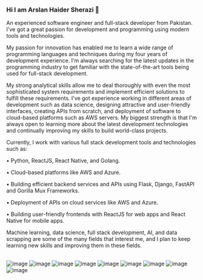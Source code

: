 ### Hi I am Arslan Haider Sherazi 👋

An experienced software engineer and full-stack developer from Pakistan. I've got a great passion for development and programming using modern tools and technologies.

My passion for innovation has enabled me to learn a wide range of programming languages and techniques during my four years of development experience. I'm always searching for the latest updates in the programming industry to get familiar with the state-of-the-art tools being used for full-stack development.

My strong analytical skills allow me to deal thoroughly with even the most sophisticated system requirements and implement efficient solutions to fulfill these requirements. I've got experience working in different areas of development such as data science, designing attractive and user-friendly interfaces, creating APIs from scratch, and deployment of software to cloud-based platforms such as AWS servers. My biggest strength is that I'm always open to learning more about the latest development technologies and continually improving my skills to build world-class projects.

Currently, I work with various full stack development tools and technologies such as:

• Python, ReactJS, React Native, and Golang.

• Cloud-based platforms like AWS and Azure. 

• Building efficient backend services and APIs using Flask, Django, FastAPI and 
  Gorilla Mux Frameworks. 

• Deployment of APIs on cloud services like AWS and Azure. 

• Building user-friendly frontends with ReactJS for web apps and React Native 
  for mobile apps.

Machine learning, data science, full stack development, AI, and data scrapping are some of the many fields that interest me, and I plan to keep learning new skills and improving them in these fields. <br><br>



![image](https://user-images.githubusercontent.com/49757918/196770545-b3483844-1117-4b38-8e1c-04e249316834.png)
![image](https://user-images.githubusercontent.com/49757918/196770619-cc7c4307-5824-41e2-b770-19f0360b3a21.png)
![image](https://user-images.githubusercontent.com/49757918/196770806-ac4efb93-9db3-4707-9f48-300622ec4bf2.png)
![image](https://user-images.githubusercontent.com/49757918/196770912-e01f6c76-5958-4b66-8894-abf1b28c166e.png)
![image](https://user-images.githubusercontent.com/49757918/196770960-1eb59dff-c305-48b7-bc97-73da513acaff.png)
![image](https://user-images.githubusercontent.com/49757918/196771024-06509269-69d4-4ecc-8f46-f9bf73e682dc.png)
![image](https://user-images.githubusercontent.com/49757918/196771073-300a7d25-d56c-48ec-8bc2-ee932ed90160.png)
![image](https://user-images.githubusercontent.com/49757918/196771101-5940c7af-b79f-4995-8b62-ebf7f68ef749.png)
![image](https://user-images.githubusercontent.com/49757918/196771122-430d1d3f-1b6f-4ab9-9875-3124ab77e1be.png)





